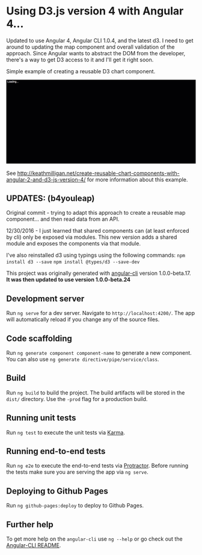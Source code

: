# Using D3.js version 4 with Angular 4...

Updated to use Angular 4, Angular CLI 1.0.4, and the latest d3. I need to get around to updating the map component and overall validation of the approach. Since Angular wants to abstract the DOM from the developer, there's a way to get D3 access to it and I'll get it right soon.

Simple example of creating a reusable D3 chart component.

![screenshot](angular2-d3v4.gif)

See http://keathmilligan.net/create-reusable-chart-components-with-angular-2-and-d3-js-version-4/ for more information about this example.

## UPDATES: (b4youleap) 
Original commit - trying to adapt this approach to create a reusable map component... and then read data from an API.

12/30/2016 - I just learned that shared components can (at least enforced by cli) only be exposed via modules. This new version adds a shared module and exposes the components
via that module.

I've also reinstalled d3 using typings using the following commands:
`npm install d3 --save`
`npm install @types/d3 --save-dev`

This project was originally generated with [angular-cli](https://github.com/angular/angular-cli) version 1.0.0-beta.17. **It was then updated to use version 1.0.0-beta.24**

## Development server
Run `ng serve` for a dev server. Navigate to `http://localhost:4200/`. The app will automatically reload if you change any of the source files.

## Code scaffolding

Run `ng generate component component-name` to generate a new component. You can also use `ng generate directive/pipe/service/class`.

## Build

Run `ng build` to build the project. The build artifacts will be stored in the `dist/` directory. Use the `-prod` flag for a production build.

## Running unit tests

Run `ng test` to execute the unit tests via [Karma](https://karma-runner.github.io).

## Running end-to-end tests

Run `ng e2e` to execute the end-to-end tests via [Protractor](http://www.protractortest.org/). 
Before running the tests make sure you are serving the app via `ng serve`.

## Deploying to Github Pages

Run `ng github-pages:deploy` to deploy to Github Pages.

## Further help

To get more help on the `angular-cli` use `ng --help` or go check out the [Angular-CLI README](https://github.com/angular/angular-cli/blob/master/README.md).

